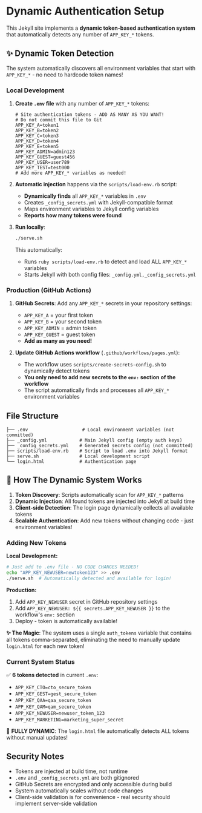 # Dynamic Authentication Setup

This Jekyll site implements a **dynamic token-based authentication system** that automatically detects any number of `APP_KEY_*` tokens.

## ✨ Dynamic Token Detection

The system automatically discovers all environment variables that start with `APP_KEY_*` - no need to hardcode token names!

### Local Development

1. **Create `.env` file** with any number of `APP_KEY_*` tokens:
   ```env
   # Site authentication tokens - ADD AS MANY AS YOU WANT!
   # Do not commit this file to Git
   APP_KEY_A=token1
   APP_KEY_B=token2
   APP_KEY_C=token3
   APP_KEY_D=token4
   APP_KEY_E=token5
   APP_KEY_ADMIN=admin123
   APP_KEY_GUEST=guest456
   APP_KEY_USER=user789
   APP_KEY_TEST=test000
   # Add more APP_KEY_* variables as needed!
   ```

2. **Automatic injection** happens via the `scripts/load-env.rb` script:
   - **Dynamically finds** all `APP_KEY_*` variables in `.env`
   - Creates `_config_secrets.yml` with Jekyll-compatible format
   - Maps environment variables to Jekyll config variables
   - **Reports how many tokens were found**

3. **Run locally**:
   ```bash
   ./serve.sh
   ```
   This automatically:
   - Runs `ruby scripts/load-env.rb` to detect and load ALL `APP_KEY_*` variables
   - Starts Jekyll with both config files: `_config.yml,_config_secrets.yml`

### Production (GitHub Actions)

1. **GitHub Secrets**: Add any `APP_KEY_*` secrets in your repository settings:
   - `APP_KEY_A` = your first token
   - `APP_KEY_B` = your second token
   - `APP_KEY_ADMIN` = admin token
   - `APP_KEY_GUEST` = guest token
   - **Add as many as you need!**

2. **Update GitHub Actions workflow** (`.github/workflows/pages.yml`):
   - The workflow uses `scripts/create-secrets-config.sh` to dynamically detect tokens
   - **You only need to add new secrets to the `env:` section of the workflow**
   - The script automatically finds and processes all `APP_KEY_*` environment variables

## File Structure

```
├── .env                    # Local environment variables (not committed)
├── _config.yml            # Main Jekyll config (empty auth keys)
├── _config_secrets.yml    # Generated secrets config (not committed)
├── scripts/load-env.rb    # Script to load .env into Jekyll format
├── serve.sh               # Local development script
└── login.html             # Authentication page
```

## 🚀 How The Dynamic System Works

1. **Token Discovery**: Scripts automatically scan for `APP_KEY_*` patterns
2. **Dynamic Injection**: All found tokens are injected into Jekyll at build time
3. **Client-side Detection**: The login page dynamically collects all available tokens
4. **Scalable Authentication**: Add new tokens without changing code - just environment variables!

### Adding New Tokens

**Local Development:**
```bash
# Just add to .env file - NO CODE CHANGES NEEDED!
echo "APP_KEY_NEWUSER=newtoken123" >> .env
./serve.sh  # Automatically detected and available for login!
```

**Production:**
1. Add `APP_KEY_NEWUSER` secret in GitHub repository settings
2. Add `APP_KEY_NEWUSER: ${{ secrets.APP_KEY_NEWUSER }}` to the workflow's `env:` section
3. Deploy - token is automatically available!

**✨ The Magic**: The system uses a single `auth_tokens` variable that contains all tokens comma-separated, eliminating the need to manually update `login.html` for each new token!

### Current System Status

✅ **6 tokens detected** in current `.env`:
- `APP_KEY_CTO=cto_secure_token`
- `APP_KEY_GEST=gest_secure_token`
- `APP_KEY_QAA=qaa_secure_token`
- `APP_KEY_QAM=qam_secure_token`
- `APP_KEY_NEWUSER=newuser_token_123`
- `APP_KEY_MARKETING=marketing_super_secret`

🚀 **FULLY DYNAMIC**: The `login.html` file automatically detects ALL tokens without manual updates!

## Security Notes

- Tokens are injected at build time, not runtime
- `.env` and `_config_secrets.yml` are both gitignored
- GitHub Secrets are encrypted and only accessible during build
- System automatically scales without code changes
- Client-side validation is for convenience - real security should implement server-side validation 